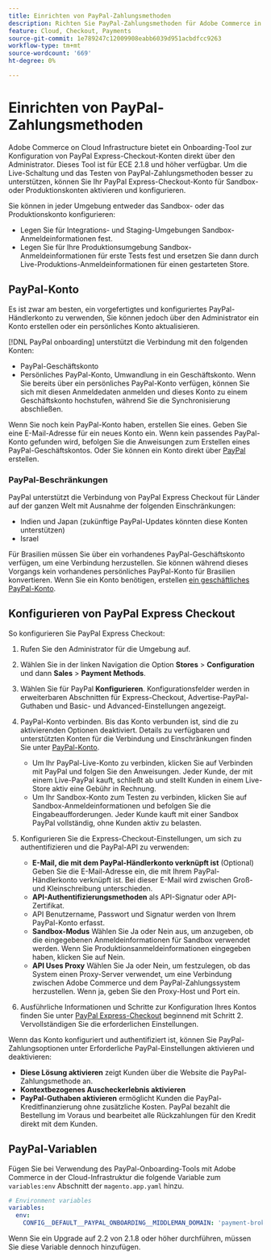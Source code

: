 ```yaml
---
title: Einrichten von PayPal-Zahlungsmethoden
description: Richten Sie PayPal-Zahlungsmethoden für Adobe Commerce in der Cloud-Infrastruktur ein.
feature: Cloud, Checkout, Payments
source-git-commit: 1e789247c12009908eabb6039d951acbdfcc9263
workflow-type: tm+mt
source-wordcount: '669'
ht-degree: 0%

---
```


# Einrichten von PayPal-Zahlungsmethoden

Adobe Commerce on Cloud Infrastructure bietet ein Onboarding-Tool zur Konfiguration von PayPal Express-Checkout-Konten direkt über den Administrator. Dieses Tool ist für ECE 2.1.8 und höher verfügbar. Um die Live-Schaltung und das Testen von PayPal-Zahlungsmethoden besser zu unterstützen, können Sie Ihr PayPal Express-Checkout-Konto für Sandbox- oder Produktionskonten aktivieren und konfigurieren.

Sie können in jeder Umgebung entweder das Sandbox- oder das Produktionskonto konfigurieren:

* Legen Sie für Integrations- und Staging-Umgebungen Sandbox-Anmeldeinformationen fest.
* Legen Sie für Ihre Produktionsumgebung Sandbox-Anmeldeinformationen für erste Tests fest und ersetzen Sie dann durch Live-Produktions-Anmeldeinformationen für einen gestarteten Store.

## PayPal-Konto

Es ist zwar am besten, ein vorgefertigtes und konfiguriertes PayPal-Händlerkonto zu verwenden, Sie können jedoch über den Administrator ein Konto erstellen oder ein persönliches Konto aktualisieren.

[!DNL PayPal onboarding] unterstützt die Verbindung mit den folgenden Konten:

* PayPal-Geschäftskonto
* Persönliches PayPal-Konto, Umwandlung in ein Geschäftskonto. Wenn Sie bereits über ein persönliches PayPal-Konto verfügen, können Sie sich mit diesen Anmeldedaten anmelden und dieses Konto zu einem Geschäftskonto hochstufen, während Sie die Synchronisierung abschließen.

Wenn Sie noch kein PayPal-Konto haben, erstellen Sie eines. Geben Sie eine E-Mail-Adresse für ein neues Konto ein. Wenn kein passendes PayPal-Konto gefunden wird, befolgen Sie die Anweisungen zum Erstellen eines PayPal-Geschäftskontos. Oder Sie können ein Konto direkt über [PayPal](https://www.paypal.com/us/webapps/mpp/account-selection) erstellen.

### PayPal-Beschränkungen

PayPal unterstützt die Verbindung von PayPal Express Checkout für Länder auf der ganzen Welt mit Ausnahme der folgenden Einschränkungen:

* Indien und Japan (zukünftige PayPal-Updates könnten diese Konten unterstützen)
* Israel

Für Brasilien müssen Sie über ein vorhandenes PayPal-Geschäftskonto verfügen, um eine Verbindung herzustellen. Sie können während dieses Vorgangs kein vorhandenes persönliches PayPal-Konto für Brasilien konvertieren. Wenn Sie ein Konto benötigen, erstellen [ein geschäftliches PayPal-Konto](https://www.paypal.com/us/webapps/mpp/account-selection).

## Konfigurieren von PayPal Express Checkout

So konfigurieren Sie PayPal Express Checkout:

1. Rufen Sie den Administrator für die Umgebung auf.
1. Wählen Sie in der linken Navigation die Option **Stores** > **Configuration** und dann **Sales** > **Payment Methods**.
1. Wählen Sie für PayPal **Konfigurieren**. Konfigurationsfelder werden in erweiterbaren Abschnitten für Express-Checkout, Advertise-PayPal-Guthaben und Basic- und Advanced-Einstellungen angezeigt.
1. PayPal-Konto verbinden. Bis das Konto verbunden ist, sind die zu aktivierenden Optionen deaktiviert. Details zu verfügbaren und unterstützten Konten für die Verbindung und Einschränkungen finden Sie unter [PayPal-Konto](#paypal-account).

   * Um Ihr PayPal-Live-Konto zu verbinden, klicken Sie auf Verbinden mit PayPal und folgen Sie den Anweisungen. Jeder Kunde, der mit einem Live-PayPal kauft, schließt ab und stellt Kunden in einem Live-Store aktiv eine Gebühr in Rechnung.
   * Um Ihr Sandbox-Konto zum Testen zu verbinden, klicken Sie auf Sandbox-Anmeldeinformationen und befolgen Sie die Eingabeaufforderungen. Jeder Kunde kauft mit einer Sandbox PayPal vollständig, ohne Kunden aktiv zu belasten.

1. Konfigurieren Sie die Express-Checkout-Einstellungen, um sich zu authentifizieren und die PayPal-API zu verwenden:

   * **E-Mail, die mit dem PayPal-Händlerkonto verknüpft ist** (Optional) Geben Sie die E-Mail-Adresse ein, die mit Ihrem PayPal-Händlerkonto verknüpft ist. Bei dieser E-Mail wird zwischen Groß- und Kleinschreibung unterschieden.
   * **API-Authentifizierungsmethoden** als API-Signatur oder API-Zertifikat.
   * API Benutzername, Passwort und Signatur werden von Ihrem PayPal-Konto erfasst.
   * **Sandbox-Modus** Wählen Sie Ja oder Nein aus, um anzugeben, ob die eingegebenen Anmeldeinformationen für Sandbox verwendet werden. Wenn Sie Produktionsanmeldeinformationen eingegeben haben, klicken Sie auf Nein.
   * **API Uses Proxy** Wählen Sie Ja oder Nein, um festzulegen, ob das System einen Proxy-Server verwendet, um eine Verbindung zwischen Adobe Commerce und dem PayPal-Zahlungssystem herzustellen. Wenn ja, geben Sie den Proxy-Host und Port ein.

1. Ausführliche Informationen und Schritte zur Konfiguration Ihres Kontos finden Sie unter [PayPal Express-Checkout](https://experienceleague.adobe.com/de/docs/commerce-admin/stores-sales/payments/paypal/paypal-express-checkout) beginnend mit Schritt 2. Vervollständigen Sie die erforderlichen Einstellungen.

Wenn das Konto konfiguriert und authentifiziert ist, können Sie PayPal-Zahlungsoptionen unter Erforderliche PayPal-Einstellungen aktivieren und deaktivieren:

* **Diese Lösung aktivieren** zeigt Kunden über die Website die PayPal-Zahlungsmethode an.
* **Kontextbezogenes Auscheckerlebnis aktivieren**
* **PayPal-Guthaben aktivieren** ermöglicht Kunden die PayPal-Kreditfinanzierung ohne zusätzliche Kosten. PayPal bezahlt die Bestellung im Voraus und bearbeitet alle Rückzahlungen für den Kredit direkt mit dem Kunden.

## PayPal-Variablen

Fügen Sie bei Verwendung des PayPal-Onboarding-Tools mit Adobe Commerce in der Cloud-Infrastruktur die folgende Variable zum `variables:env` Abschnitt der `magento.app.yaml` hinzu.

```yaml
# Environment variables
variables:
  env:
    CONFIG__DEFAULT__PAYPAL_ONBOARDING__MIDDLEMAN_DOMAIN: 'payment-broker.magento.com'
```

Wenn Sie ein Upgrade auf 2.2 von 2.1.8 oder höher durchführen, müssen Sie diese Variable dennoch hinzufügen.
